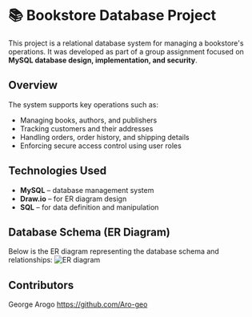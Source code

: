 # 📚 Bookstore Database Project

This project is a relational database system for managing a bookstore's operations. It was developed as part of a group assignment focused on **MySQL database design, implementation, and security**.

## Overview

The system supports key operations such as:

- Managing books, authors, and publishers
- Tracking customers and their addresses
- Handling orders, order history, and shipping details
- Enforcing secure access control using user roles

## Technologies Used

- **MySQL** – database management system
- **Draw.io** – for ER diagram design
- **SQL** – for data definition and manipulation

## Database Schema (ER Diagram)
Below is the ER diagram representing the database schema and relationships:
![ER diagram](https://github.com/user-attachments/assets/bbe741af-1482-4427-af0b-bcc2cc18bf2f)



## Contributors
George Arogo
https://github.com/Aro-geo
    
